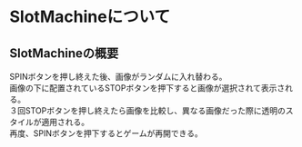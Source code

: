 # SlotMachineについて

## SlotMachineの概要

SPINボタンを押し終えた後、画像がランダムに入れ替わる。  
画像の下に配置されているSTOPボタンを押下すると画像が選択されて表示される。  
３回STOPボタンを押し終えたら画像を比較し、異なる画像だった際に透明のスタイルが適用される。  
再度、SPINボタンを押下するとゲームが再開できる。  

